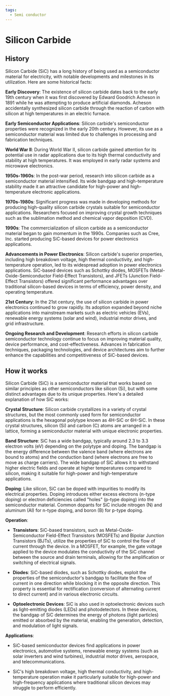 ```yaml
---
tags:
  - Semi conductor
---
```


<head>
    <meta charset="UTF-8">
    <meta name="viewport" content="width=device-width, initial-scale=1.0">
    <meta name="description" content="Welcome to ac-electricity! Here you will learn more about electricity, the different components used to make an electrical circuit as well as their features and use cases.">
    <meta name="keywords" content="alexis carbillet, carbillet, electricity, capacitors, conductors, diodes, electronic, energy source, hardware, home appliances, inductors, insulators, resistors, semi-conductors">
    <meta name="author" content="Alexis Carbillet ">
</head>

# Silicon Carbide

## History

Silicon Carbide (SiC) has a long history of being used as a semiconductor material for electricity, with notable developments and milestones in its utilization. Here are some historical facts:

**Early Discovery**: The existence of silicon carbide dates back to the early 19th century when it was first discovered by Edward Goodrich Acheson in 1891 while he was attempting to produce artificial diamonds. Acheson accidentally synthesized silicon carbide through the reaction of carbon with silicon at high temperatures in an electric furnace.

**Early Semiconductor Applications**: Silicon carbide's semiconductor properties were recognized in the early 20th century. However, its use as a semiconductor material was limited due to challenges in processing and fabrication techniques.

**World War II**: During World War II, silicon carbide gained attention for its potential use in radar applications due to its high thermal conductivity and stability at high temperatures. It was employed in early radar systems and microwave electronics.

**1950s-1960s**: In the post-war period, research into silicon carbide as a semiconductor material intensified. Its wide bandgap and high-temperature stability made it an attractive candidate for high-power and high-temperature electronic applications.

**1970s-1980s**: Significant progress was made in developing methods for producing high-quality silicon carbide crystals suitable for semiconductor applications. Researchers focused on improving crystal growth techniques such as the sublimation method and chemical vapor deposition (CVD).

**1990s**: The commercialization of silicon carbide as a semiconductor material began to gain momentum in the 1990s. Companies such as Cree, Inc. started producing SiC-based devices for power electronics applications.

**Advancements in Power Electronics**: Silicon carbide's superior properties, including high breakdown voltage, high thermal conductivity, and high-temperature operation, led to its widespread adoption in power electronics applications. SiC-based devices such as Schottky diodes, MOSFETs (Metal-Oxide-Semiconductor Field-Effect Transistors), and JFETs (Junction Field-Effect Transistors) offered significant performance advantages over traditional silicon-based devices in terms of efficiency, power density, and operating temperature.

**21st Century**: In the 21st century, the use of silicon carbide in power electronics continued to grow rapidly. Its adoption expanded beyond niche applications into mainstream markets such as electric vehicles (EVs), renewable energy systems (solar and wind), industrial motor drives, and grid infrastructure.

**Ongoing Research and Development**: Research efforts in silicon carbide semiconductor technology continue to focus on improving material quality, device performance, and cost-effectiveness. Advances in fabrication techniques, packaging technologies, and device architectures aim to further enhance the capabilities and competitiveness of SiC-based devices.

## How it works

Silicon Carbide (SiC) is a semiconductor material that works based on similar principles as other semiconductors like silicon (Si), but with some distinct advantages due to its unique properties. Here's a detailed explanation of how SiC works:

**Crystal Structure**: Silicon carbide crystallizes in a variety of crystal structures, but the most commonly used form for semiconductor applications is the hexagonal polytype known as 4H-SiC or 6H-SiC. In these crystal structures, silicon (Si) and carbon (C) atoms are arranged in a lattice, forming a semiconductor material with unique electronic properties.

**Band Structure**: SiC has a wide bandgap, typically around 2.3 to 3.3 electron volts (eV) depending on the polytype and doping. The bandgap is the energy difference between the valence band (where electrons are bound to atoms) and the conduction band (where electrons are free to move as charge carriers). The wide bandgap of SiC allows it to withstand higher electric fields and operate at higher temperatures compared to silicon, making it suitable for high-power and high-temperature applications.

**Doping**: Like silicon, SiC can be doped with impurities to modify its electrical properties. Doping introduces either excess electrons (n-type doping) or electron deficiencies called "holes" (p-type doping) into the semiconductor material. Common dopants for SiC include nitrogen (N) and aluminum (Al) for n-type doping, and boron (B) for p-type doping.

**Operation**:

   - **Transistors**: SiC-based transistors, such as Metal-Oxide-Semiconductor Field-Effect Transistors (MOSFETs) and Bipolar Junction Transistors (BJTs), utilize the properties of SiC to control the flow of current through the device. In a MOSFET, for example, the gate voltage applied to the device modulates the conductivity of the SiC channel between the source and drain terminals, allowing for the amplification or switching of electrical signals.

   - **Diodes**: SiC-based diodes, such as Schottky diodes, exploit the properties of the semiconductor's bandgap to facilitate the flow of current in one direction while blocking it in the opposite direction. This property is essential for rectification (conversion of alternating current to direct current) and in various electronic circuits.

   - **Optoelectronic Devices**: SiC is also used in optoelectronic devices such as light-emitting diodes (LEDs) and photodetectors. In these devices, the bandgap of SiC determines the energy of photons (light particles) emitted or absorbed by the material, enabling the generation, detection, and modulation of light signals.

**Applications**:

   - SiC-based semiconductor devices find applications in power electronics, automotive systems, renewable energy systems (such as solar inverters and wind turbines), industrial motor drives, aerospace, and telecommunications.

   - SiC's high breakdown voltage, high thermal conductivity, and high-temperature operation make it particularly suitable for high-power and high-frequency applications where traditional silicon devices may struggle to perform efficiently.
